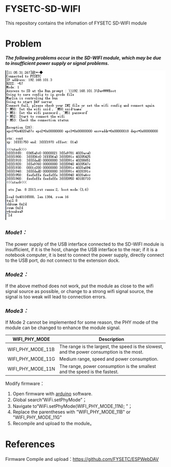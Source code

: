 # FYSETC-SD-WIFI
This repository contains the infomation of FYSETC SD-WIFI module

# Problem

***The following problems occur in the SD-WIFI module, which may be due to insufficient power supply or signal problems.***

![](SD-WIFI_1.bmp)

### ***Mode1：***

The power supply of the USB interface connected to the SD-WIFI module is insufficient, if it is the host, change the USB interface to the rear; if it is a notebook computer, it is best to connect the power supply, directly connect to the USB port, do not connect to the extension dock.

### ***Mode2：***

If the above method does not work, put the module as close to the wifi signal source as possible, or change to a strong wifi signal source, the signal is too weak will lead to connection errors.

### ***Mode3：***

If Mode 2 cannot be implemented for some reason, the PHY mode of the module can be changed to enhance the module signal.

| WIFI_PHY_MODE     | Description                                                  |
| ----------------- | ------------------------------------------------------------ |
| WIFI_PHY_MODE_11B | The range is the largest, the speed is the slowest, and the power consumption is the most. |
| WIFI_PHY_MODE_11G | Medium range, speed and power consumption.                   |
| WIFI_PHY_MODE_11N | The range, power consumption is the smallest and the speed is the fastest. |

Modify firmware：

1. Open firmware with [arduino](https://www.arduino.cc/) software.
2. Global search“WiFi.setPhyMode”；
3. Navigate to“WiFi.setPhyMode(WIFI_PHY_MODE_11N); ”；
4. Replace the parentheses with "WIFI_PHY_MODE_11B" or "WIFI_PHY_MODE_11G"
5. Recompile and upload to the module。

# References

Firmware Compile and upload：https://github.com/FYSETC/ESPWebDAV